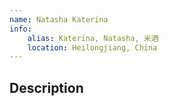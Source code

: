 ```yaml
---
name: Natasha Katerina
info:
    alias: Katerina, Natasha, 米酒
    location: Heilongjiang, China
---
```


## Description

